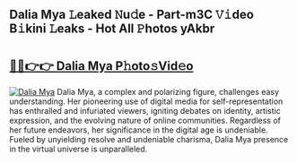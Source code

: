 ## Dalia Mya 𝙻eaked 𝙽u𝚍e - Part-m3C 𝚅𝚒deo B𝚒kini 𝙻eaks - Hot All 𝙿hotos yAkbr

# <h2><a href="http://ld1vo4r.urlbe.top/?page=Dalia+Mya">🔗🔗👉👉 Dalia Mya P𝚑oto𝚜Vid𝚎o</a></h2>

[![Dalia Mya](https://i.imgur.com/eBuTRDB.gif)](http://ld1vo4r.urlbe.top/?page=Dalia+Mya)
Dalia Mya, a complex and polarizing figure, challenges easy understanding. Her pioneering use of digital media for self-representation has enthralled and infuriated viewers, igniting debates on identity, artistic expression, and the evolving nature of online communities. Regardless of her future endeavors, her significance in the digital age is undeniable. Fueled by unyielding resolve and undeniable charisma, Dalia Mya presence in the virtual universe is unparalleled.
